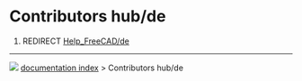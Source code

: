 # Contributors hub/de
1.  REDIRECT [Help_FreeCAD/de](Help_FreeCAD/de.md)



---
![](images/Right_arrow.png) [documentation index](../README.md) > Contributors hub/de

